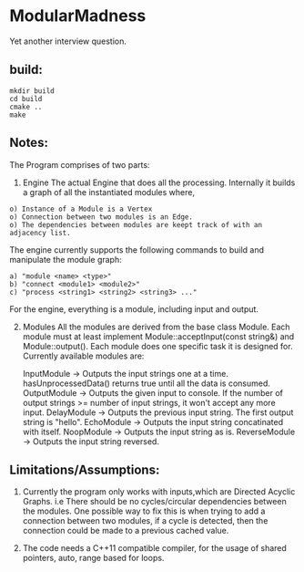 ModularMadness
==============

Yet another interview question.


build:
------

    mkdir build
    cd build
    cmake ..
    make

Notes:
------

The Program comprises of two parts:
  1) Engine
  The actual Engine that does all the processing.
  Internally it builds a graph of all the instantiated modules where,

    o) Instance of a Module is a Vertex
    o) Connection between two modules is an Edge.
    o) The dependencies between modules are keept track of with an adjacency list.

  The engine currently supports the following commands to build and manipulate the module graph:

    a) "module <name> <type>"
    b) "connect <module1> <module2>"
    c) "process <string1> <string2> <string3> ..."

  For the engine, everything is a module, including input and output.
 
 2) Modules
  All the modules are derived from the base class Module. Each module must at least implement Module::acceptInput(const string&) and Module::output().
  Each module does one specific task it is designed for. Currently available modules are:
 
     InputModule   -> Outputs the input strings one at a time. hasUnprocessedData() returns true until all the data is consumed.
     OutputModule  -> Outputs the given input to console. If the number of output strings >= number of input strings, it won't accept any more input.
     DelayModule   -> Outputs the previous input string. The first output string is "hello".
     EchoModule    -> Outputs the input string concatinated with itself.
     NoopModule    -> Outputs the input string as is.
     ReverseModule -> Outputs the input string reversed.

Limitations/Assumptions:
------------------------

  1) Currently the program only works with inputs,which are Directed Acyclic Graphs. 
   i.e There should be no cycles/circular dependencies between the modules.
   One possible way to fix this is when trying to add a connection between two modules,
   if a cycle is detected, then the connection could be made to a previous cached value.
   
  2) The code needs a C++11 compatible compiler, for the usage of shared pointers, auto, range based for loops.
